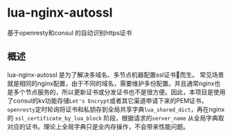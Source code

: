 # lua-nginx-autossl
基于openresty和consul  的自动识别https证书

## 概述
lua-nginx-autossl 是为了解决多域名、多节点机器配置ssl证书而生。
常见场景就是相同的nginx配置，由于不同的域名，需要维护多份配置。并且通常nginx也是多个节点服务的，所以更新证书或分发证书也不是很方便。因此，本项目是使用了consul的kv功能存储`Let's Encrypt`或者其它渠道申请下来的PEM证书，`openresty`定时轮询将证书和私钥存到全局共享字典`lua_shared_dict`，再在nginx 的 `ssl_certificate_by_lua_block` 阶段，根据请求的`server_name` 从全局字典取对应的证书。理论上全局字典只是全内存操作，不会带来性能问题。